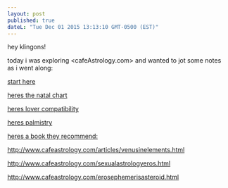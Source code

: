 ```yaml
---
layout: post
published: true
dateL: "Tue Dec 01 2015 13:13:10 GMT-0500 (EST)"
---
```


hey klingons!

today i was exploring <cafeAstrology.com> and wanted to jot some notes as i went along:

[start here](http://astro.cafeastrology.com/index.php)

[heres the natal chart](http://astro.cafeastrology.com/natal.php)

[heres lover compatibility](http://astro.cafeastrology.com/cgi-bin/astro/comp2f)

[heres palmistry](http://www.cafeastrology.com/lovepalmistry.html)

[heres a book they recommend:](http://www.amazon.com/exec/obidos/ASIN/1590030281/edutainingkid-20)

<http://www.cafeastrology.com/articles/venusinelements.html>

<http://www.cafeastrology.com/sexualastrologyeros.html>

<http://www.cafeastrology.com/erosephemerisasteroid.html>